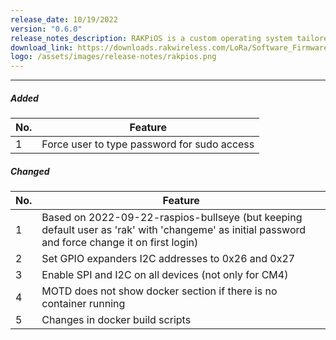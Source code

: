 ```yaml
---
release_date: 10/19/2022
version: "0.6.0"
release_notes_description: RAKPiOS is a custom operating system tailored for CM4-based products, built on the Raspberry Pi OS. It integrates all necessary drivers, security updates, helper scripts, and Docker by default. This OS is designed for the RAK7391 WisGate Connect and RAK WisGate Developer products.
download_link: https://downloads.rakwireless.com/LoRa/Software_Firmware/RAKPiOS/History-Version-Release/20221019-rakpios-0.6.0-arm64-lite.zip
logo: /assets/images/release-notes/rakpios.png
---
```



<rk-release-notes/>

---

##### Added

| No. | Feature                                     |
|-----|---------------------------------------------|
| 1   | Force user to type password for sudo access |


##### Changed

| No. | Feature                                                                                                                                         |
|-----|-------------------------------------------------------------------------------------------------------------------------------------------------|
| 1   | Based on 2022-09-22-raspios-bullseye (but keeping default user as 'rak' with 'changeme' as initial password and force change it on first login) |
| 2   | Set GPIO expanders I2C addresses to 0x26 and 0x27                                                                                               |
| 3   | Enable SPI and I2C on all devices (not only for CM4)                                                                                            |
| 4   | MOTD does not show docker section if there is no container running                                                                              |
| 5   | Changes in docker build scripts                                                                                                                 |


